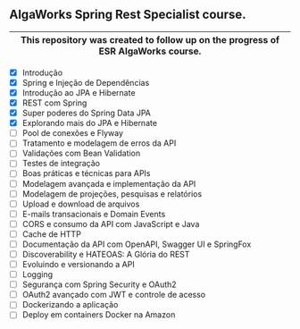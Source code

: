 ## AlgaWorks Spring Rest Specialist course.

| This repository was created to follow up on the progress of ESR AlgaWorks course. |
|-----------------------------------------------------------------------------------|

- [x] Introdução
- [x] Spring e Injeção de Dependências
- [x] Introdução ao JPA e Hibernate
- [x] REST com Spring
- [x] Super poderes do Spring Data JPA
- [x] Explorando mais do JPA e Hibernate
- [ ] Pool de conexões e Flyway
- [ ] Tratamento e modelagem de erros da API
- [ ] Validações com Bean Validation
- [ ] Testes de integração
- [ ] Boas práticas e técnicas para APIs
- [ ] Modelagem avançada e implementação da API
- [ ] Modelagem de projeções, pesquisas e relatórios
- [ ] Upload e download de arquivos
- [ ] E-mails transacionais e Domain Events
- [ ] CORS e consumo da API com JavaScript e Java
- [ ] Cache de HTTP
- [ ] Documentação da API com OpenAPI, Swagger UI e SpringFox
- [ ] Discoverability e HATEOAS: A Glória do REST
- [ ] Evoluindo e versionando a API
- [ ] Logging
- [ ] Segurança com Spring Security e OAuth2
- [ ] OAuth2 avançado com JWT e controle de acesso
- [ ] Dockerizando a aplicação
- [ ] Deploy em containers Docker na Amazon